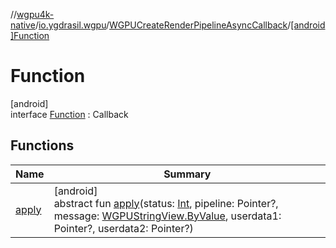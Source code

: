 //[wgpu4k-native](../../../../index.md)/[io.ygdrasil.wgpu](../../index.md)/[WGPUCreateRenderPipelineAsyncCallback](../index.md)/[[android]Function](index.md)

# Function

[android]\
interface [Function](index.md) : Callback

## Functions

| Name | Summary |
|---|---|
| [apply](apply.md) | [android]<br>abstract fun [apply](apply.md)(status: [Int](https://kotlinlang.org/api/core/kotlin-stdlib/kotlin/-int/index.html), pipeline: Pointer?, message: [WGPUStringView.ByValue](../../../io.ygdrasil.wgpu.android/-w-g-p-u-string-view/-by-value/index.md), userdata1: Pointer?, userdata2: Pointer?) |